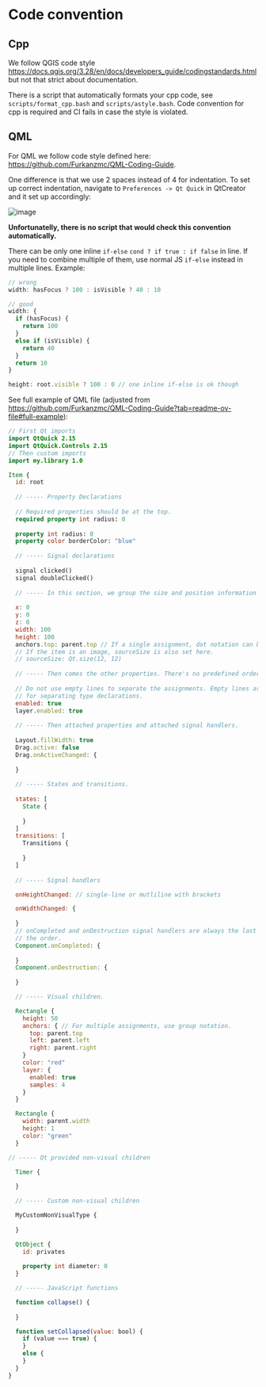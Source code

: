 # Code convention

## Cpp
We follow QGIS code style https://docs.qgis.org/3.28/en/docs/developers_guide/codingstandards.html but not that strict about documentation.

There is a script that automatically formats your cpp code, see `scripts/format_cpp.bash` and `scripts/astyle.bash`. 
Code convention for cpp is required and CI fails in case the style is violated.

## QML
For QML we follow code style defined here: https://github.com/Furkanzmc/QML-Coding-Guide.

One difference is that we use 2 spaces instead of 4 for indentation.
To set up correct indentation, navigate to `Preferences -> Qt Quick` in QtCreator and it set up accordingly:

![image](https://github.com/MerginMaps/mobile/assets/22449698/3e59ae3d-6ea6-4887-ade9-c680386b47f2)

**Unfortunatelly, there is no script that would check this convention automatically.**

There can be only one inline `if-else` `cond ? if true : if false` in line. If you need to combine multiple of them, use normal JS `if-else` instead in multiple lines. Example:
```qml
// wrong
width: hasFocus ? 100 : isVisible ? 40 : 10

// good
width: {
  if (hasFocus) {
    return 100
  }
  else if (isVisible) {
    return 40
  }
  return 10
}

height: root.visible ? 100 : 0 // one inline if-else is ok though
```

See full example of QML file (adjusted from https://github.com/Furkanzmc/QML-Coding-Guide?tab=readme-ov-file#full-example):
```qml
// First Qt imports
import QtQuick 2.15
import QtQuick.Controls 2.15
// Then custom imports
import my.library 1.0

Item {
  id: root
  
  // ----- Property Declarations
  
  // Required properties should be at the top.
  required property int radius: 0
  
  property int radius: 0
  property color borderColor: "blue"
  
  // ----- Signal declarations
  
  signal clicked()
  signal doubleClicked()
  
  // ----- In this section, we group the size and position information together.
  
  x: 0
  y: 0
  z: 0
  width: 100
  height: 100
  anchors.top: parent.top // If a single assignment, dot notation can be used.
  // If the item is an image, sourceSize is also set here.
  // sourceSize: Qt.size(12, 12)
  
  // ----- Then comes the other properties. There's no predefined order to these.
  
  // Do not use empty lines to separate the assignments. Empty lines are reserved
  // for separating type declarations.
  enabled: true
  layer.enabled: true
  
  // ----- Then attached properties and attached signal handlers.
  
  Layout.fillWidth: true
  Drag.active: false
  Drag.onActiveChanged: {
    
  }
  
  // ----- States and transitions.
  
  states: [
    State {
      
    }
  ]
  transitions: [
    Transitions {
      
    }
  ]
  
  // ----- Signal handlers

  onHeightChanged: // single-line or mutliline with brackets

  onWidthChanged: { 
  
  }
  // onCompleted and onDestruction signal handlers are always the last in
  // the order.
  Component.onCompleted: {
    
  }
  Component.onDestruction: {
    
  }

  // ----- Visual children.

  Rectangle {
    height: 50
    anchors: { // For multiple assignments, use group notation.
      top: parent.top
      left: parent.left
      right: parent.right
    }
    color: "red"
    layer: {
      enabled: true
      samples: 4
    }
  }

  Rectangle {
    width: parent.width
    height: 1
    color: "green"
  }

// ----- Qt provided non-visual children

  Timer {
    
  }

  // ----- Custom non-visual children

  MyCustomNonVisualType {
    
  }

  QtObject {
    id: privates
    
    property int diameter: 0
  }

  // ----- JavaScript functions

  function collapse() {
    
  }

  function setCollapsed(value: bool) {
    if (value === true) {
    }
    else {
    }
  }
}
```
